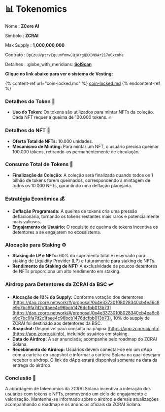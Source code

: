 # 📊 Tokenomics

Nome : **ZCore AI**

Simbolo : **ZCRAI**

Max Supply : **1,000,000,000**

Contrato : `DpCzuUVptrvEquumfomwJQjWrgQXXDN9Ar217oGxcohe`

Detalhes : :globe\_with\_meridians: [**SolScan**](https://solscan.io/token/DpCzuUVptrvEquumfomwJQjWrgQXXDN9Ar217oGxcohe)

**Clique no link abaixo para ver o sistema de Vesting:**

{% content-ref url="coin-locked.md" %}
[coin-locked.md](coin-locked.md)
{% endcontent-ref %}

### Detalhes do Token 💾

* **Uso do Token:** Os tokens são utilizados para mintar NFTs da coleção. Cada NFT requer a queima de 100.000 tokens. 🔥

### Detalhes do NFT 🎨

* **Oferta Total de NFTs:** 10.000 unidades.
* **Mecanismo de Minting:** Para mintar um NFT, o usuário precisa queimar 100.000 tokens, retirando-os permanentemente de circulação.

### Consumo Total de Tokens 🌟

* **Finalização da Coleção:** A coleção será finalizada quando todos os 1 bilhão de tokens forem queimados, correspondendo à mintagem de todos os 10.000 NFTs, garantindo uma deflação planejada.

### Estratégia Econômica 💰

* **Deflação Programada:** A queima de tokens cria uma pressão deflacionária, tornando os tokens restantes mais raros e potencialmente mais valiosos.
* **Engajamento do Usuário:** O requisito de queima de tokens incentiva os detentores a se engajarem no ecossistema.

### Alocação para Staking ⚙️

* **Staking de LP e NFTs:** 60% do suprimento total é reservado para staking de Liquidity Provider (LP) e futuramente para staking de NFTs.
* **Rendimento de Staking de NFT:** A exclusividade de poucos detentores de NFTs proporciona um alto rendimento em staking.

### Airdrop para Detentores da ZCRAI da BSC 🛩️

* **Alocação de 10% do Supply:** Conforme votação dos detentores [https://dao.zcore.network/#/proposal/0x4e33730108028340cb4ea6c8e9c7bc9fa7d2c1faee4c96bcb1476dcfbb013b73](https://dao.zcore.network/#/proposal/0x4e33730108028340cb4ea6c8e9c7bc9fa7d2c1faee4c96bcb1476dcfbb013b73), 10% do supply de ZCRAI foi destinado aos detentores da BSC.
* **Snapshot:** Disponível para consulta na página [https://app.zcore.ai/info](https://app.zcore.ai/info), incluindo usuários em staking.
* **Data do Airdrop:** A ser anunciada; acompanhe pelo roadmap do ZCRAI Solana.
* **Recebimento do Airdrop:** Usuários devem conectar-se em um dApp com a carteira do snapshot e informar a carteira Solana na qual desejam receber o airdrop. O link do dApp estará disponível somente na data da entrega do airdrop.

### Conclusão 🔄

A abordagem de tokenomics da ZCRAI Solana incentiva a interação dos usuários com tokens e NFTs, promovendo um ciclo de engajamento e valorização. Mantenha-se informado sobre o airdrop e demais atualizações acompanhando o roadmap e os anúncios oficiais da ZCRAI Solana.
